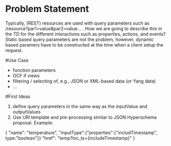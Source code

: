 # Problem Statement
Typically, (REST) resources are used with query parameters such as /resource?par1=value&par2=value... . How we are going to describe this in the TD for the different interactions such as properties, actions, and events? Static based query parameters are not the problem, however, dynamic based paramers have to be constructed at the time when a client setup the request. 

#Use Case
* function parameters
* OCF if views 
* filtering / selecting of, e.g., JSON or XML-based data (or Yang data)
* ...

#First Ideas
1)  define query parameters in the same way as the inputValue and outputValues
2) Use URI template and pre-processing similar to JSON Hyperschema proposal. Example:

{
	"name": "temperature",
	"inputType":{"properties":{"includTimestamp", type:"boolean"}}
	"href": "temp?inc_ts={includeTimestamp}"
}
